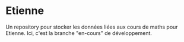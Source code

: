 # Etienne
Un repository pour stocker les données liées aux cours de maths pour Etienne.
Ici, c'est la branche "en-cours" de développement.

